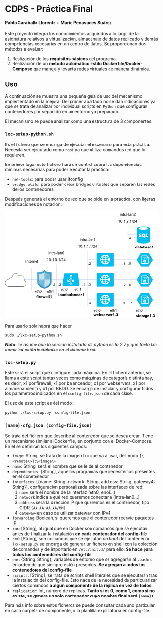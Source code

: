 ﻿# CDPS - Práctica Final
#### Pablo Caraballo Llorente + Mario Penavades Suárez

Este proyecto integra los conocimientos adquiridos a lo largo de la asignatura relativos a virtualización, almacenaje de datos replicado y demás competencias necesarias en un centro de datos.
Se proporcionan dos métodos a evaluar:

 1. Realización de los **requisitos básicos** del programa.
 2. Realización de un **método automático estilo Dockerfile/Docker-Compose** que maneja y levanta redes virtuales de manera dinámica.

## Uso

A continuación se muestra una pequeña guía de uso del mecanismo implementado en la mejora. Del primer apartado no se dan indicaciones ya que se trata de analizar por individual scripts en `Python` que configuran contenedores por separado en un entorno ya preparado.

El mecanismo se puede analizar como una estructura de 3 componentes:

### `lxc-setup-python.sh`

Es el fichero que se encarga de ejecutar el escenario para esta práctica. Necesita ser ejecutado como `root` ya que utiliza comandos red que lo requieren.

En primer lugar este fichero hará un control sobre las dependencias mínimas necesarias para poder ejecutar la práctica:

 - `net-tools`: para poder usar ifconfig
 - `bridge-utils`: para poder crear bridges virtuales que separen las redes de los contenedores  

Después generará el entorno de red que se pide en la práctica, con ligeras modificaciones de notación:

![diagram](diagrama.png)

Para usarlo sólo habrá que hacer:

    sudo ./lxc-setup-python.sh
  _**Nota**: se asume que la versión instalada de python es la 2.7 y que tanto lxc como lxd están instalados en el sistema host._
### `lxc-setup.py`
Este será el script que configure cada máquina. En el fichero anterior, se llama a este script tantas veces como máquinas de categoría distinta hay, es decir, x1 por firewall, x1 por balanceador, x1 por webservers, x1 por almacenamiento y x1 por BBDD. Se encarga de instalar y configurar todos los parámetros indicados en el `config-file.json` de cada clase.

El uso de este script es del modo:

`python ./lxc-setup.py [config-file.json]`

### `[name]-cfg.json (config-file.json)`

Se trata del fichero que describe al contenedor que se desea crear. Tiene un mecanismo similar al Dockerfile, en conjunto con el Docker-Compose. En él se definirán los siguientes campos:

 - `image`: String, se trata de la imagen lxc que va a usar, del modo `[\<remote\>]:\<image\>`
 - `name`: String, será el nombre que se le de al contenedor
 - `dependencies`: [String], aquellos programas que necesitemos presentes en el conetenedor
 - `interfaces`: [{name: String, network: String, address: String, gateway4: String}], configuración personalizada sobre las interfaces de red: 
	  1.  `name` será el nombre de la interfaz (eth0, eno1...)
	  2. `network` indica a qué red queremos conectarla (intra-lan0...)
	  3. `address` será la dirección IP que queremos en el contenedor, tipo CIDR `(AA.AA.AA.AA/MM)`
	  4. `gateway4`en caso de utilizar gateway con IPv4
- `forwarding`: Boolean, si queremos que el contenedor reenvie paquetes IP
- `run`: [String], al igual que en Docker son comandos que se ejecutan antes de finalizar la instalación **en cada contenedor del config-file**
- `cmd`: [String], son comandos que se ejecutan _on boot_ del contenedor. `lxc-setup.py` se encarga de generar un fichero en shell con la colección de comandos y de importarlo en `/etc/init.d/` para ello. **Se hace para todos los contenedores del config-file**
- `env`: {String: String}, variables de entorno que se agregarán al `.bashrc` en orden de que siempre estén presentes. **Se agregan a todos los contenedores del config-file**
- `scripts`: [String], se trata de scripts shell literales que se ejecutarán tras la instalación del config-file. Esto nace de la necesidad de particularizar ciertos comandos **a algún componente de la réplica en vez de todos**.
- `replication`: Int, número de réplicas. **Tanto si es 0, como 1, como si no existe, se genera un solo contenedor cuyo nombre final será `[name]1`** 

Para más info sobre estos ficheros se puede consultar cada uno particular en cada carpeta de componente, o la plantilla explicatoria en config-file.
